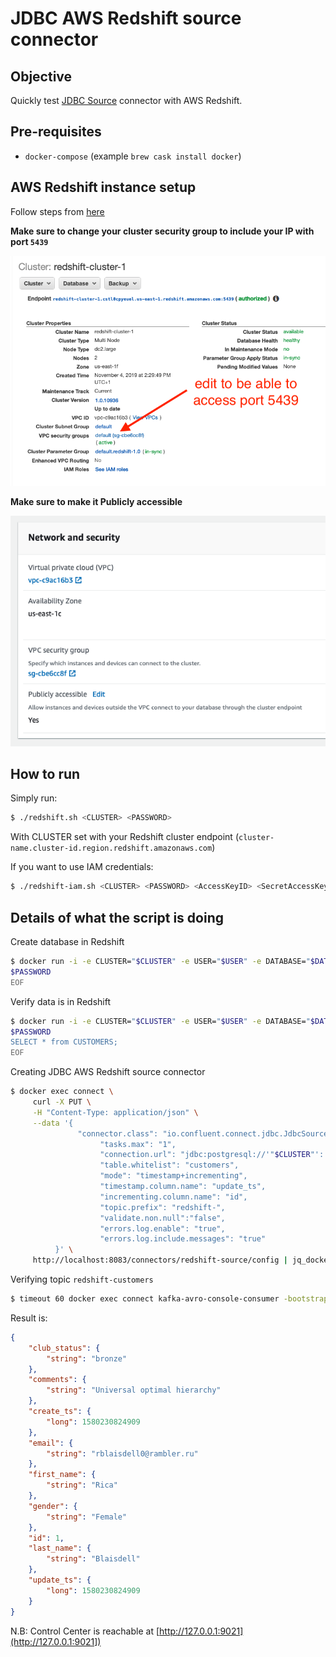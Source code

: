 # JDBC AWS Redshift source connector

## Objective

Quickly test [JDBC Source](https://docs.confluent.io/current/connect/kafka-connect-jdbc/source-connector/index.html) connector with AWS Redshift.

## Pre-requisites

* `docker-compose` (example `brew cask install docker`)


## AWS Redshift instance setup

Follow steps from [here](https://docs.confluent.io/current/connect/kafka-connect-aws-redshift/index.html#create-an-aws-redshift-instance)

**Make sure to change your cluster security group to include your IP with port `5439`**

![Security group](Screenshot1.png)

**Make sure to make it Publicly accessible**

![Security group](Screenshot2.png)

## How to run

Simply run:

```bash
$ ./redshift.sh <CLUSTER> <PASSWORD>
```

With CLUSTER set with your Redshift cluster endpoint (`cluster-name.cluster-id.region.redshift.amazonaws.com`)

If you want to use IAM credentials:

```bash
$ ./redshift-iam.sh <CLUSTER> <PASSWORD> <AccessKeyID> <SecretAccessKey>
```

## Details of what the script is doing

Create database in Redshift

```bash
$ docker run -i -e CLUSTER="$CLUSTER" -e USER="$USER" -e DATABASE="$DATABASE" -e PORT="$PORT" -e PASSWORD="$PASSWORD" -v "${DIR}/customers.sql":/tmp/customers.sql debezium/postgres:10 psql -h "$CLUSTER" -U "$USER" -d "$DATABASE" -p "$PORT" -f "/tmp/customers.sql" << EOF
$PASSWORD
EOF
```

Verify data is in Redshift

```bash
$ docker run -i -e CLUSTER="$CLUSTER" -e USER="$USER" -e DATABASE="$DATABASE" -e PORT="$PORT" -e PASSWORD="$PASSWORD" -v "${DIR}/customers.sql":/tmp/customers.sql debezium/postgres:10 psql -h "$CLUSTER" -U "$USER" -d "$DATABASE" -p "$PORT" << EOF
$PASSWORD
SELECT * from CUSTOMERS;
EOF
```

Creating JDBC AWS Redshift source connector

```bash
$ docker exec connect \
     curl -X PUT \
     -H "Content-Type: application/json" \
     --data '{
               "connector.class": "io.confluent.connect.jdbc.JdbcSourceConnector",
                    "tasks.max": "1",
                    "connection.url": "jdbc:postgresql://'"$CLUSTER"':'"$PORT"'/'"$DATABASE"'?user='"$USER"'&password='"$PASSWORD"'&ssl=false",
                    "table.whitelist": "customers",
                    "mode": "timestamp+incrementing",
                    "timestamp.column.name": "update_ts",
                    "incrementing.column.name": "id",
                    "topic.prefix": "redshift-",
                    "validate.non.null":"false",
                    "errors.log.enable": "true",
                    "errors.log.include.messages": "true"
          }' \
     http://localhost:8083/connectors/redshift-source/config | jq_docker_cli .
```

Verifying topic `redshift-customers`

```bash
$ timeout 60 docker exec connect kafka-avro-console-consumer -bootstrap-server broker:9092 --property schema.registry.url=http://schema-registry:8081 --topic redshift-customers --from-beginning --max-messages 5
```

Result is:

```json
{
    "club_status": {
        "string": "bronze"
    },
    "comments": {
        "string": "Universal optimal hierarchy"
    },
    "create_ts": {
        "long": 1580230824909
    },
    "email": {
        "string": "rblaisdell0@rambler.ru"
    },
    "first_name": {
        "string": "Rica"
    },
    "gender": {
        "string": "Female"
    },
    "id": 1,
    "last_name": {
        "string": "Blaisdell"
    },
    "update_ts": {
        "long": 1580230824909
    }
}
```

N.B: Control Center is reachable at [http://127.0.0.1:9021](http://127.0.0.1:9021])
